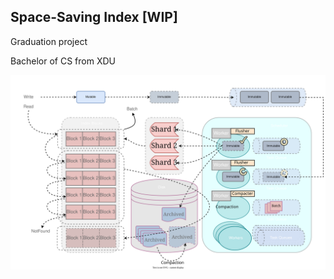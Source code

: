 ## Space-Saving Index [WIP]

Graduation project

Bachelor of CS from XDU

<img src="./resources/arch.svg" style="zoom:50%;" />

